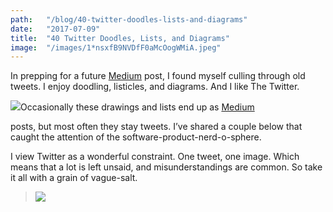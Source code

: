 ```yaml
---
path:	"/blog/40-twitter-doodles-lists-and-diagrams"
date:	"2017-07-09"
title:	"40 Twitter Doodles, Lists, and Diagrams"
image:	"/images/1*nsxfB9NVDfF0aMcOogWMiA.jpeg"
---
```


In prepping for a future [Medium](https://medium.com/u/504c7870fdb6) post, I found myself culling through old tweets. I enjoy doodling, listicles, and diagrams. And I like The Twitter.

![](/images/1*nsxfB9NVDfF0aMcOogWMiA.jpeg)Occasionally these drawings and lists end up as [Medium](https://medium.com/u/504c7870fdb6)

 posts, but most often they stay tweets. I’ve shared a couple below that caught the attention of the software-product-nerd-o-sphere.

I view Twitter as a wonderful constraint. One tweet, one image. Which means that a lot is left unsaid, and misunderstandings are common. So take it all with a grain of vague-salt.


> [](https://twitter.com/johncutlefish/status/883913465592659968)![](/images/1*ezE9M6LWl-B0JjzcFHockg.png)
> [](https://twitter.com/johncutlefish/status/883161295406551040)
> [](https://twitter.com/johncutlefish/status/883874470212927488)
> [](https://twitter.com/johncutlefish/status/878875414982086656)
> [](https://twitter.com/johncutlefish/status/878761027814346752)
> [](https://twitter.com/johncutlefish/status/881276133328658432)
> [](https://twitter.com/johncutlefish/status/880179993719881728)
> [](https://twitter.com/johncutlefish/status/876522852802887680)
> [](https://twitter.com/johncutlefish/status/883161295406551040)
> [](https://twitter.com/johncutlefish/status/882837198231359488)
> [](https://twitter.com/johncutlefish/status/878467603580059648)
> [](https://twitter.com/johncutlefish/status/877597197675642881)
> [](https://twitter.com/johncutlefish/status/881933328655425536)
> [](https://twitter.com/johncutlefish/status/874004684825952256)
> [](https://twitter.com/johncutlefish/status/873797258566787072)
> [](https://twitter.com/johncutlefish/status/870558042655346689)
> [](https://twitter.com/johncutlefish/status/859914711797604352)
> [](https://twitter.com/johncutlefish/status/860896664566902785)
> [](https://twitter.com/johncutlefish/status/864353521117798405)
> [](https://twitter.com/johncutlefish/status/866545851006541824)
> [](https://twitter.com/johncutlefish/status/862737569603174400)
> [](https://twitter.com/johncutlefish/status/852629447098236928)
> [](https://twitter.com/johncutlefish/status/841057371862384640)
> [](https://twitter.com/johncutlefish/status/832354644454051840)
> [](https://twitter.com/johncutlefish/status/836060224314171392)
> [](https://twitter.com/johncutlefish/status/816732089802330112)
> [](https://twitter.com/johncutlefish/status/821136021932781568)
> [](https://twitter.com/johncutlefish/status/804193217369534464)
> [](https://twitter.com/johncutlefish/status/810590672898002944)
> [](https://twitter.com/johncutlefish/status/795279988056473600)
> [](https://twitter.com/johncutlefish/status/790226858495225856)
> [](https://twitter.com/johncutlefish/status/789479338261577728)
> [](https://twitter.com/johncutlefish/status/792862440388046848)
> [](https://twitter.com/johncutlefish/status/759858875600408576)
> [](https://twitter.com/johncutlefish/status/752112832435646464)
> [](https://twitter.com/johncutlefish/status/759695918924959744)
> [](https://twitter.com/johncutlefish/status/756623476958466048)
> [](https://twitter.com/johncutlefish/status/741927058218098688)